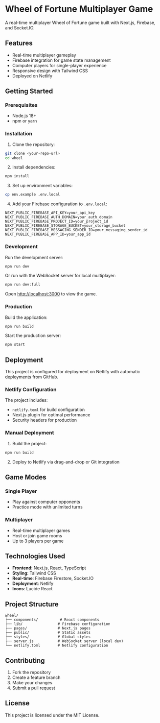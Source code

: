 # Wheel of Fortune Multiplayer Game

A real-time multiplayer Wheel of Fortune game built with Next.js, Firebase, and Socket.IO.

## Features

- Real-time multiplayer gameplay
- Firebase integration for game state management
- Computer players for single-player experience
- Responsive design with Tailwind CSS
- Deployed on Netlify

## Getting Started

### Prerequisites

- Node.js 18+
- npm or yarn

### Installation

1. Clone the repository:
```bash
git clone <your-repo-url>
cd wheel
```

2. Install dependencies:
```bash
npm install
```

3. Set up environment variables:
```bash
cp env.example .env.local
```

4. Add your Firebase configuration to `.env.local`:
```
NEXT_PUBLIC_FIREBASE_API_KEY=your_api_key
NEXT_PUBLIC_FIREBASE_AUTH_DOMAIN=your_auth_domain
NEXT_PUBLIC_FIREBASE_PROJECT_ID=your_project_id
NEXT_PUBLIC_FIREBASE_STORAGE_BUCKET=your_storage_bucket
NEXT_PUBLIC_FIREBASE_MESSAGING_SENDER_ID=your_messaging_sender_id
NEXT_PUBLIC_FIREBASE_APP_ID=your_app_id
```

### Development

Run the development server:
```bash
npm run dev
```

Or run with the WebSocket server for local multiplayer:
```bash
npm run dev:full
```

Open [http://localhost:3000](http://localhost:3000) to view the game.

### Production

Build the application:
```bash
npm run build
```

Start the production server:
```bash
npm start
```

## Deployment

This project is configured for deployment on Netlify with automatic deployments from GitHub.

### Netlify Configuration

The project includes:
- `netlify.toml` for build configuration
- Next.js plugin for optimal performance
- Security headers for production

### Manual Deployment

1. Build the project:
```bash
npm run build
```

2. Deploy to Netlify via drag-and-drop or Git integration

## Game Modes

### Single Player
- Play against computer opponents
- Practice mode with unlimited turns

### Multiplayer
- Real-time multiplayer games
- Host or join game rooms
- Up to 3 players per game

## Technologies Used

- **Frontend**: Next.js, React, TypeScript
- **Styling**: Tailwind CSS
- **Real-time**: Firebase Firestore, Socket.IO
- **Deployment**: Netlify
- **Icons**: Lucide React

## Project Structure

```
wheel/
├── components/          # React components
├── lib/                # Firebase configuration
├── pages/              # Next.js pages
├── public/             # Static assets
├── styles/             # Global styles
├── server.js           # WebSocket server (local dev)
└── netlify.toml        # Netlify configuration
```

## Contributing

1. Fork the repository
2. Create a feature branch
3. Make your changes
4. Submit a pull request

## License

This project is licensed under the MIT License.
